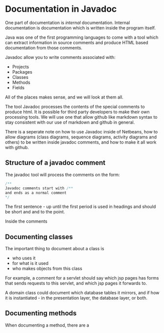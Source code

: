 # Documentation in Javadoc
One part of documentation is _internal_ documentation. Internal documentation is documentation which is written inside the program itself.

Java was one of the first programming languages to come with a tool which can extract information in source comments and produce HTML based documentation from those comments.

Javadoc allow you to write comments associated with:

- Projects
- Packages
- Classes
- Methods
- Fields

All of the places makes sense, and we will look at them all.


The tool Javadoc processes the contents of the special comments to produce html. It is possible for third party developers to make their own processing tools. We will use one that allow github like markdown syntax to stay consistent with our use of markdown and github in general.

There is a seperate note on how to use Javadoc inside of Netbeans, how to allow diagrams (class diagrams, sequence diagrams, activity diagrams and others) to be written inside javadoc comments, and how to make it all work with github.

## Structure of a javadoc comment
The javadoc tool will process the comments on the form:

```java
/**
Javadoc comments start with /**
and ends as a normal comment 
*/
```
The first sentence - up until the first period is used in headings and should be short and and to the point. 

Inside the comments 

## Documenting classes

The important thing to document about a class is 

- who uses it 
- for what is it used
- who makes objects from this class

For example, a comment for a servlet should say which jsp pages has forms that sends requests to this servlet, and which jsp pages it forwards to.

A domain class could document which database tables it mirrors, and if how it is instantiated - in the presentation layer, the database layer, or both.

## Documenting methods
When documenting a method, there are a 
